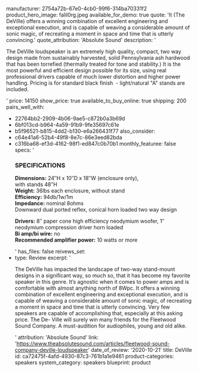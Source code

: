 manufacturer: 2754a72b-67e0-4cb0-99f6-314ba70331f2
product_hero_image: falil0rg.jpeg
available_for_demo: true
quote: 'It (The DeVille) offers a winning combination of excellent engineering and exceptional execution, and is capable of weaving a considerable amount of sonic magic, of recreating a moment in space and time that is utterly convincing.'
quote_attribution: 'Absolute Sound'
description: '<p>The DeVille loudspeaker is an extremely high quality, compact, two way design made from sustainably harvested, solid Pennsylvania ash hardwood that has been torrefied (thermally treated for tone and stability.) It is the most powerful and efficient design possible for its size, using real professional drivers capable of much lower distortion and higher power handling. Pricing is for standard black finish&nbsp; - light/natural "A" stands are included.&nbsp;</p>'
price: 14150
show_price: true
available_to_buy_online: true
shipping: 200
pairs_well_with:
  - 22764bb2-2909-4b06-9ae5-c872b0a3b69d
  - 6bf013cd-b964-4a59-91b9-9fe35697c61e
  - b5f96521-b815-4dd2-b130-e6a266431f77
also_consider:
  - c64e41a6-52b4-49f8-8e7c-86e3eed82bda
  - c316ba68-ef3d-4162-98f1-ed847c0b70b1
monthly_featuree: false
specs: '<h3>SPECIFICATIONS</h3><p><strong>Dimensions:</strong>&nbsp;24″H x 10″D x 18″W (enclosure only),<br>with stands 48″H<br><strong>Weight:</strong>&nbsp;36lbs each enclosure, without stand<br><strong>Efficiency:</strong>&nbsp;94db/1w/1m<br><strong>Impedance:</strong>&nbsp;nominal 8ohms<br>Downward dual ported reflex, conical horn loaded two way design</p><p><strong>Drivers:</strong>&nbsp;8″ paper cone high efficiency neodymium woofer, 1″ neodymium compression driver horn loaded<br><strong>Bi amp/bi wire:</strong>&nbsp;no<br><strong>Recommended amplifier power:</strong>&nbsp;10 watts or more&nbsp;&nbsp;</p>'
has_files: false
reivews_set:
  -
    type: Review
    excerpt: '<p>The DeVille has impacted the landscape of two-way stand-mount designs in a significant way, so much so, that it has become my favorite speaker in this genre. It’s agnostic when it comes to power amps and is comfortable with almost anything north of 8Wpc. It offers a winning combination of excellent engineering and exceptional execution, and is capable of weaving a considerable amount of sonic magic, of recreating a moment in space and time that is utterly convincing. Very few speakers are capable of accomplishing that, especially at this asking price. The De- Ville will surely win many friends for the Fleetwood Sound Company. A must-audition for audiophiles, young and old alike.&nbsp; &nbsp;</p>'
    attribution: 'Absolute Sound'
    link: 'https://www.theabsolutesound.com/articles/fleetwood-sound-company-deville-loudspeaker'
    date_of_review: '2020-10-21'
title: DeVille
id: ca72475f-4afd-4930-87c3-761b1a1e9461
product-categories: speakers
system_category: speakers
blueprint: product
